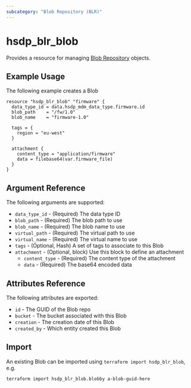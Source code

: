 ```yaml
---
subcategory: "Blob Repository (BLR)"
---
```


# hsdp_blr_blob

Provides a resource for managing [Blob Repository](https://www.hsdp.io/documentation/blob-repository) objects.

## Example Usage

The following example creates a Blob

```hcl
resource "hsdp_blr_blob" "firmware" {
  data_type_id = data.hsdp_mdm_data_type.firmware.id
  blob_path    = "/fw/1.0"
  blob_name    = "firmware-1.0"

  tags = {
    region = "eu-west"
  }
  
  attachment {
    content_type = "application/firmware"  
    data = filebase64(var.firmware_file)
  }
}
```

## Argument Reference

The following arguments are supported:

* `data_type_id` - (Required) The data type ID 
* `blob_path` - (Required) The blob path to use
* `blob_name` - (Required) The blob name to use
* `virtual_path` - (Required) The virtual path to use
* `virtual_name` - (Required) The virtual name to use
* `tags` - (Optional, Hash) A set of tags to associate to this Blob
* `attachment` - (Optional, block) Use this block to define an attachment
  * `content_type` - (Required) The content type of the attachment
  * `data` - (Required) The base64 encoded data
  


## Attributes Reference

The following attributes are exported:

* `id` - The GUID of the Blob repo
* `bucket` - The bucket associated with this Blob
* `creation` - The creation date of this Blob
* `created_by` - Which entity created this Blob

## Import

An existing Blob can be imported using `terraform import hsdp_blr_blob`, e.g.

```bash
terraform import hsdp_blr_blob.blobby a-blob-guid-here
```

